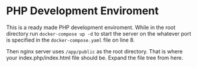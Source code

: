 # PHP Development Enviroment
This is a ready made PHP development enviroment. While in the root directory
run `docker-compose up -d` to start the server on the whatever port is
specified in the `docker-compose.yaml` file on line 8.

Then nginx server uses `/app/public` as the root directory.  That is where your
index.php/index.html file should be.  Expand the file tree from here.
